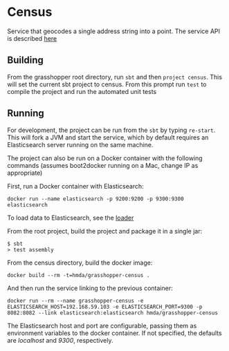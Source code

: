 # Census

Service that geocodes a single address string into a point. 
The service API is described [here](../docs/tiger_api_spec.md)

## Building

From the grasshopper root directory, run `sbt` and then `project census`. This will set the current sbt project to census.
From this prompt run `test` to compile the project and run the automated unit tests

## Running

For development, the project can be run from the `sbt` by typing `re-start`. This will fork a JVM and start the service, which by default requires an Elasticsearch server running on the same machine. 

The project can also be run on a Docker container with the following commands (assumes boot2docker running on a Mac, change IP as appropriate)

First, run a Docker container with Elasticsearch:

`docker run --name elasticsearch -p 9200:9200 -p 9300:9300 elasticsearch`

To load data to Elasticsearch, see the [loader](https://github.com/cfpb/grasshopper-loader)

From the root project, build the project and package it in a single jar:

```
$ sbt
> test assembly
````

From the census directory, build the docker image:

`docker build --rm -t=hmda/grasshopper-census .`

And then run the service linking to the previous container:

`docker run --rm --name grasshopper-census -e ELASTICSEARCH_HOST=192.168.59.103 -e ELASTICSEARCH_PORT=9300 -p 8082:8082 --link elasticsearch:elasticsearch hmda/grasshopper-census`

The Elasticsearch host and port are configurable, passing them as environment variables to the docker container. If not specified, the defaults are _localhost_ and _9300_, respectively.
